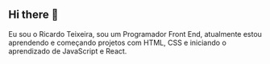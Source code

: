 ## Hi there 👋

Eu sou o Ricardo Teixeira, sou um Programador Front End, atualmente estou aprendendo e começando projetos com HTML, CSS e iniciando o aprendizado de JavaScript e React.
